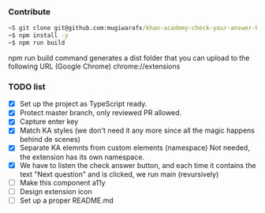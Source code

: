 ### Contribute

```cmd
~S git clone git@github.com:mugiwarafx/khan-academy-check-your-answer-before-submit.git
~$ npm install -y
~$ npm run build
```

npm run build command generates a dist folder that you can upload to the following URL (Google Chrome) chrome://extensions

### TODO list

- [x] Set up the project as TypeScript ready.
- [x] Protect master branch, only reviewed PR allowed.
- [x] Capture enter key
- [x] Match KA styles (we don't need it any more since all the magic happens behind de scenes)
- [x] Separate KA elemnts from custom elements (namespace) Not needed, the extension has its own namespace.
- [x] We have to listen the check answer button, and each time it contains the text "Next question" and is clicked, we run main (revursively)
- [ ] Make this component a11y 
- [ ] Design extension icon
- [ ] Set up a proper README.md
